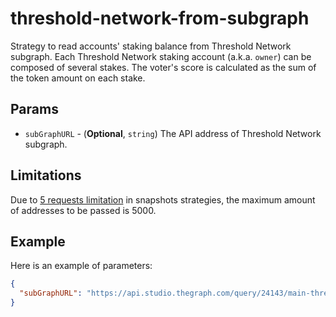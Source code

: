 # threshold-network-from-subgraph

Strategy to read accounts' staking balance from Threshold Network subgraph. Each Threshold Network
staking account (a.k.a. `owner`) can be composed of several stakes. The voter's score is calculated
as the sum of the token amount on each stake.

## Params

- `subGraphURL` - (**Optional**, `string`) The API address of Threshold Network subgraph.

## Limitations

Due to [5 requests
limitation](https://github.com/snapshot-labs/snapshot-strategies/tree/868a39c51db175dcc6db0c4ac8448d8becc8015c#code)
in snapshots strategies, the maximum amount of addresses to be passed is 5000.

## Example

Here is an example of parameters:

```json
{
  "subGraphURL": "https://api.studio.thegraph.com/query/24143/main-threshold-subgraph/0.0.6"
}
```
